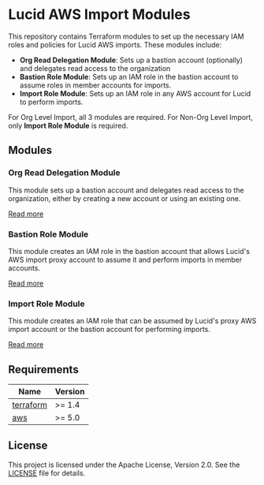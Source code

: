 # Lucid AWS Import Modules

This repository contains Terraform modules to set up the necessary IAM roles and policies for Lucid AWS imports. These modules include:

- **Org Read Delegation Module**: Sets up a bastion account (optionally) and delegates read access to the organization
- **Bastion Role Module**: Sets up an IAM role in the bastion account to assume roles in member accounts for imports.
- **Import Role Module**: Sets up an IAM role in any AWS account for Lucid to perform imports.

For Org Level Import, all 3 modules are required. For Non-Org Level Import, only **Import Role Module** is required.

## Modules

### Org Read Delegation Module

This module sets up a bastion account and delegates read access to the organization, either by creating a new account or using an existing one.

[Read more](modules/org-read-delegation/README.md)

### Bastion Role Module

This module creates an IAM role in the bastion account that allows Lucid's AWS import proxy account to assume it and perform imports in member accounts.

[Read more](modules/bastion-role/README.md)

### Import Role Module

This module creates an IAM role that can be assumed by Lucid's proxy AWS import account or the bastion account for performing imports.

[Read more](modules/import-role/README.md)

## Requirements

| Name | Version |
|------|---------|
| [terraform](https://www.terraform.io/) | >= 1.4 |
| [aws](https://aws.amazon.com/) | >= 5.0 |

## License

This project is licensed under the Apache License, Version 2.0. See the [LICENSE](LICENSE) file for details.